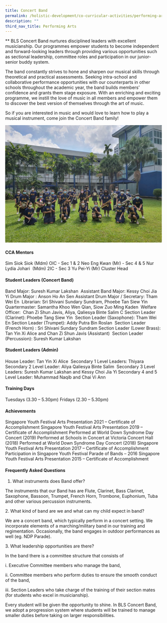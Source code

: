 ```yaml
---
title: Concert Band
permalink: /holistic-development/co-curricular-activities/performing-arts/concert-band/
description: ""
third_nav_title: Performing Arts
---
```

**
BLS Concert Band nurtures disciplined leaders with excellent musicianship. Our programmes empower students to become independent and forward-looking leaders through providing various opportunities such as sectional leadership, committee roles and participation in our junior-senior buddy system.

The band constantly strives to hone and sharpen our musical skills through theoretical and practical assessments. Seeking intra-school and collaborative performance opportunities with our counterparts in other schools throughout the academic year, the band builds members’ confidence and grants them stage exposure. With an enriching and exciting programme, we instill the love of music in all members and empower them to discover the best version of themselves through the art of music.

So if you are interested in music and would love to learn how to play a musical instrument, come join the Concert Band family!

![](/images/band.jpeg)

#### CCA Mentors
Sim Siok Siok (Mdm) OIC - Sec 1 & 2
Neo Eng Kwan (Mr) - Sec 4 & 5
Nur Lydia Johari  (Mdm) 2IC - Sec 3
Yu Pei-Yi (Mr) Cluster Head

#### Student Leaders (Concert Band)
Band Major: Suresh Kumar Lakshan 
Assistant Band Major: Kessy Choi Jia Yi
Drum Major : Anson Ho An Sen
Assistant Drum Major / Secretary: Tham Wei En 
Librarian: Sri Shivani Sundary Sundram, Phoebe Tan Siew Yin 
Quartermaster: Samantha Khoo Wen Qian, Siow Zuo Ming Kaden 
Welfare Officer:  Chan Zi Shun Javis, Aliya, Qaliesya Binte Salim C
Section Leader (Clarinet): Phoebe Tang Siew Yin 
Section Leader (Saxophone): Tham Wei En
Section Leader (Trumpet): Addy Putra Bin Roslan 
Section Leader (French Horn) : Sri Shivani Sundary Sundram
Section Leader (Lower Brass): Tan Yin Xi Alice and Chan Zi Shun Javis (Assistant) 
Section Leader (Percussion): Suresh Kumar Lakshan 

#### Student Leaders (Admin)
#### 
House Leader: Tan Yin Xi Alice 
Secondary 1 Level Leaders: Thiyara
Secondary 2 Level Leader: Aliya Qaliesya Binte Salim 
Secondary 3 Level Leaders: Suresh Kumar Lakshan and Kessy Choi Jia Yi
Secondary 4 and 5 Level Leader: Muhammad Naqib and Chai Vi Ann

#### Training Days
Tuesdays (3.30 – 5.30pm)
Fridays (2.30 – 5.30pm)

#### Achievements
Singapore Youth Festival Arts Presentation 2021 – Certificate of Accomplishment
Singapore Youth Festival Arts Presentation 2019 – Certificate of Accomplishment Performed at World Down Syndrome Day Concert (2019)
Performed at Schools in Concert at Victoria Concert Hall (2018)
Performed at World Down Syndrome Day Concert (2018)
Singapore Youth Festival Arts Presentation 2017 – Certificate of Accomplishment
Participation in Singapore Youth Festival Parade of Bands – 2016
Singapore Youth Festival Arts Presentation 2015 – Certificate of Accomplishment

#### Frequently Asked Questions

1.  What instruments does Band offer? 
    

The instruments that our Band has are Flute, Clarinet, Bass Clarinet, Saxophone, Bassoon, Trumpet, French Horn, Trombone, Euphonium, Tuba and other various percussion instruments. 

2\. What kind of band are we and what can my child expect in band?

We are a concert band, which typically perform in a concert setting. We incorporate elements of a marching/military band in our training and regimentation. Occasionally, the band engages in outdoor performances as well (eg. NDP Parade).

3\. What leadership opportunities are there?

In the band there is a committee structure that consists of

i. Executive Committee members who manage the band,

ii. Committee members who perform duties to ensure the smooth conduct of the band,

iii. Section Leaders who take charge of the training of their section mates (for students who excel in musicianship).

Every student will be given the opportunity to shine. In BLS Concert Band, we adopt a progression system where students will be trained to manage smaller duties before taking on larger responsibilities.